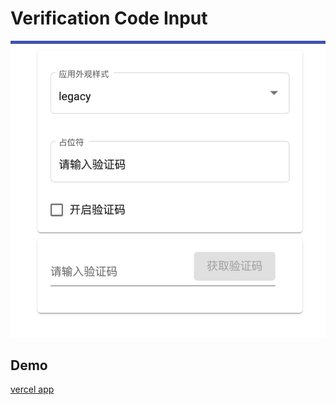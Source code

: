 # Verification Code Input

![img](https://raw.githubusercontent.com/damingerdai/verification-code-input/master/img.png)

## Demo

[vercel app](verification-code-input.vercel.app)
